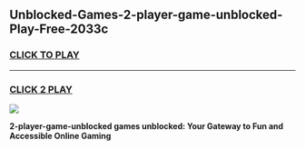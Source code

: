 
## Unblocked-Games-2-player-game-unblocked-Play-Free-2033c
<h3>
<a href="https://premium76.site?title=2-player-game-unblocked&ref=20M">CLICK TO PLAY</a></h3>
<hr>

<h3>
<a href="https://premium76.site?title=2-player-game-unblocked&ref=20M">CLICK 2 PLAY</a>
  
</h3>

<a href="https://premium76.site?title=2-player-game-unblocked&ref=19M"><img src="https://clearcache.store/games.png"></a>


**2-player-game-unblocked games unblocked: Your Gateway to Fun and Accessible Online Gaming**
